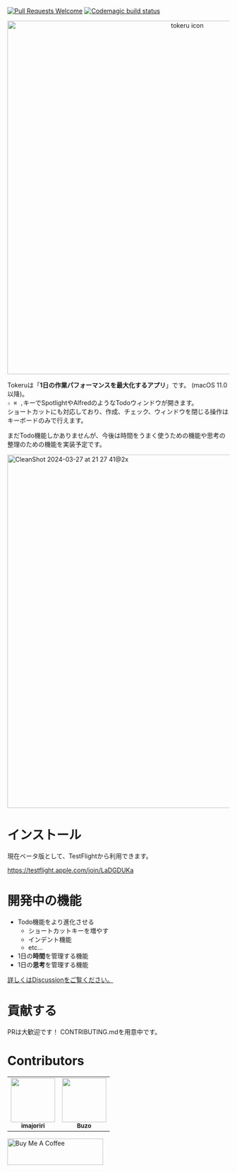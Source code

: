 [![Pull Requests Welcome](https://img.shields.io/badge/PRs-welcome-brightgreen.svg?style=flat)](http://makeapullrequest.com)
[![Codemagic build status](https://api.codemagic.io/apps/65d834ac3786568a8b6ef02e/65d83d4548306436129e0db1/status_badge.svg)](https://codemagic.io/apps/65d834ac3786568a8b6ef02e/65d83d4548306436129e0db1/latest_build)

<p align="center">
  <img src="https://github.com/tinp-lab/tokeru/assets/30540418/64db0860-14aa-4a6d-b834-ecfa9589c0d5" alt="tokeru icon" width="800" />
</p>

 

Tokeruは「**1日の作業パフォーマンスを最大化するアプリ**」です。 (macOS 11.0以降)。  
`⇧ ⌘ ,`キーでSpotlightやAlfredのようなTodoウィンドウが開きます。  
ショートカットにも対応しており、作成、チェック、ウィンドウを閉じる操作はキーボードのみで行えます。  

まだTodo機能しかありませんが、今後は時間をうまく使うための機能や思考の整理のための機能を実装予定です。  

<img width="800" alt="CleanShot 2024-03-27 at 21 27 41@2x" src="https://github.com/imajoriri/tokeru/assets/30540418/fcb2d70e-27af-4209-9280-a401655b57c9">


# インストール

現在ベータ版として、TestFlightから利用できます。

https://testflight.apple.com/join/LaDGDUKa


# 開発中の機能

- Todo機能をより進化させる
  - ショートカットキーを増やす
  - インデント機能
  - etc...
- 1日の**時間**を管理する機能
- 1日の**思考**を管理する機能

[詳しくはDiscussionをご覧ください。
](https://github.com/imajoriri/tokeru/discussions)

# 貢献する

PRは大歓迎です！
CONTRIBUTING.mdを用意中です。

# Contributors

<table>
  <tr>
    <td align="center"><a href="https://github.com/imajoriri"><img src="https://avatars.githubusercontent.com/u/30540418?v=4?s=100" width="100px;" alt=""/><br /><sub><b>imajoriri</b></sub></a><br /></td>
    <td align="center"><a href="https://github.com/kakudenbuzo"><img src="https://avatars.githubusercontent.com/u/53589952?v=4?s=100" width="100px;" alt=""/><br /><sub><b>Buzo</b></sub></a></td>
  </tr>
</table>

<a href="https://www.buymeacoffee.com/imasirooo" target="_blank"><img src="https://cdn.buymeacoffee.com/buttons/v2/default-yellow.png" alt="Buy Me A Coffee" style="height: 60px !important;width: 217px !important;" ></a>



